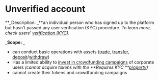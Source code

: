 

# Unverified account

**_Description: _**an individual person who has signed up to the platform but hasn't passed any user verification (KYC) procedure. _To learn more, check users' [verification (KYC)](../verification-kyc/overview.md)._

**_Scope: _**



*   can conduct basic operations with assets ([trade](../Trade/overview.md), [transfer](../Wallet/Transfer-tokens-between-the-accounts.md), [deposit](../Wallet/Deposit.md)/[withdraw](../Wallet/Withdraw.md))
*   Has a limited ability to [invest in crowdfunding campaigns](../Crowdfunding-campaigns/crowdfunding-campaign-creation.md) of corporate users _(cannot acquire tokens with the **Requires KYC **[property](../User-issued-tokens/properties-of-user-issued-tokens.md))_
*   cannot create their tokens and crowdfunding campaigns
